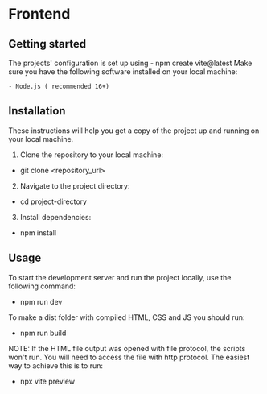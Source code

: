 # Frontend



## Getting started
The projects' configuration is set up using - npm create vite@latest
Make sure you have the following software installed on your local machine:

```
- Node.js ( recommended 16+)

```

## Installation
These instructions will help you get a copy of the project up and running on your local machine.

1. Clone the repository to your local machine:

- git clone <repository_url>

2. Navigate to the project directory:

- cd project-directory

3. Install dependencies:

- npm install

## Usage
To start the development server and run the project locally, use the following command:

- npm run dev

To make a dist folder with compiled HTML, CSS and JS you should run:

- npm run build

NOTE: If the HTML file output was opened with file protocol, the scripts won't run.
You will need to access the file with http protocol. The easiest way to achieve this is to run:

- npx vite preview
